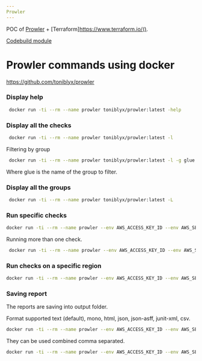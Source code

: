 ```yaml
---
Prowler
---
```

POC of [Prowler](https://github.com/toniblyx/prowler) + [Terraform]https://www.terraform.io/().

[Codebuild module](./prowler-codebuild)

# Prowler commands using docker
https://github.com/toniblyx/prowler

### Display help
```bash
 docker run -ti --rm --name prowler toniblyx/prowler:latest -help
```

### Display all the checks
```bash
 docker run -ti --rm --name prowler toniblyx/prowler:latest -l
```

Filtering by group
```bash
 docker run -ti --rm --name prowler toniblyx/prowler:latest -l -g glue
```
Where glue is the name of the group to filter.

### Display all the groups
```bash
 docker run -ti --rm --name prowler toniblyx/prowler:latest -L
```

### Run specific checks
```bash
docker run -ti --rm --name prowler --env AWS_ACCESS_KEY_ID --env AWS_SECRET_ACCESS_KEY toniblyx/prowler:latest -c check73
```

Running more than one check.
```bash
 docker run -ti --rm --name prowler --env AWS_ACCESS_KEY_ID --env AWS_SECRET_ACCESS_KEY toniblyx/prowler:latest -c extra73,extra734
```

### Run checks on a specific region
```bash
docker run -ti --rm --name prowler --env AWS_ACCESS_KEY_ID --env AWS_SECRET_ACCESS_KEY toniblyx/prowler:latest -f us-east-1 -c extra760
```

### Saving report
The reports are saving into output folder.

Format supported text (default), mono, html, json, json-asff, junit-xml, csv.
```bash
docker run -ti --rm --name prowler --env AWS_ACCESS_KEY_ID --env AWS_SECRET_ACCESS_KEY --volume "$(pwd)/output":/prowler/output --volume "$(pwd)/junit-reports":/prowler/junit-reports toniblyx/prowler:latest -c extra73,extra734 -M html
```

They can be used combined comma separated.
```bash
docker run -ti --rm --name prowler --env AWS_ACCESS_KEY_ID --env AWS_SECRET_ACCESS_KEY --volume "$(pwd)/output":/prowler/output toniblyx/prowler:latest --volume "$(pwd)/junit-reports":/prowler/junit-reports -c extra73,extra734 -M html,txt,json
```
